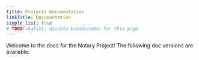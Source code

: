 ```yaml
---
title: Projects Documentation
linkTitle: Documentation
simple_list: true
# TODO(chalin): disable breadcrumbs for this page
---
```


Welcome to the docs for the Notary Project! The following doc versions are available:

<!-- TODO: Replace versions shortcode -->
<!-- {{ < versions > }} -->

